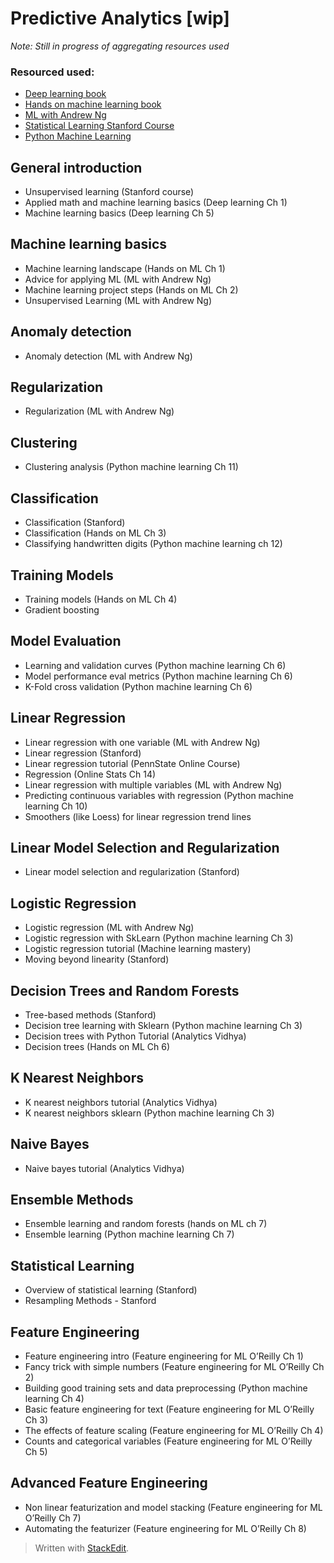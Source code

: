 
# Predictive Analytics [wip]

*Note: Still in progress of aggregating resources used*

### Resourced used:
- [Deep learning book](https://github.com/janishar/mit-deep-learning-book-pdf)
- [Hands on machine learning book](https://www.amazon.com/_/dp/1491962291)
- [ML with Andrew Ng](https://www.class-central.com/mooc/835/coursera-machine-learning)
- [Statistical Learning Stanford Course](http://online.stanford.edu/course/statistical-learning-self-paced)
- [Python Machine Learning](http://liuchengxu.org/books/src/Machine%20Learning/Python-Machine-Learning.pdf)

## General introduction
- Unsupervised learning (Stanford course)
- Applied math and machine learning basics (Deep learning Ch 1)
- Machine learning basics (Deep learning Ch 5)

## Machine learning basics
- Machine learning landscape (Hands on ML Ch 1)
- Advice for applying ML (ML with Andrew Ng)
- Machine learning project steps (Hands on ML Ch 2)
- Unsupervised Learning (ML with Andrew Ng)

## Anomaly detection
- Anomaly detection (ML with Andrew Ng)

## Regularization
- Regularization (ML with Andrew Ng)

## Clustering
- Clustering analysis (Python machine learning Ch 11)

## Classification
- Classification (Stanford)
- Classification (Hands on ML Ch 3)
- Classifying handwritten digits (Python machine learning ch 12)

## Training Models
- Training models (Hands on ML Ch 4)
- Gradient boosting

## Model Evaluation
- Learning and validation curves (Python machine learning Ch 6)
- Model performance eval metrics (Python machine learning Ch 6)
- K-Fold cross validation (Python machine learning Ch 6)

## Linear Regression
- Linear regression with one variable (ML with Andrew Ng)
- Linear regression (Stanford)
- Linear regression tutorial (PennState Online Course)
- Regression (Online Stats Ch 14)
- Linear regression with multiple variables (ML with Andrew Ng)
- Predicting continuous variables with regression (Python machine learning Ch 10)
- Smoothers (like Loess) for linear regression trend lines

## Linear Model Selection and Regularization
- Linear model selection and regularization (Stanford)

## Logistic Regression
- Logistic regression (ML with Andrew Ng)
- Logistic regression with SkLearn (Python machine learning Ch 3)
- Logistic regression tutorial (Machine learning mastery)
- Moving beyond linearity (Stanford)

## Decision Trees and Random Forests
- Tree-based methods (Stanford)
- Decision tree learning with Sklearn (Python machine learning Ch 3)
- Decision trees with Python Tutorial (Analytics Vidhya)
- Decision trees (Hands on ML Ch 6)

## K Nearest Neighbors
- K nearest neighbors tutorial (Analytics Vidhya)
- K nearest neighbors sklearn (Python machine learning Ch 3)

## Naive Bayes
- Naive bayes tutorial (Analytics Vidhya)

## Ensemble Methods
- Ensemble learning and random forests (hands on ML ch 7)
- Ensemble learning (Python machine learning Ch 7)

## Statistical Learning
- Overview of statistical learning (Stanford)
- Resampling Methods - Stanford

## Feature Engineering
- Feature engineering intro (Feature engineering for ML O’Reilly Ch 1)
- Fancy trick with simple numbers (Feature engineering for ML O’Reilly Ch 2)
- Building good training sets and data preprocessing (Python machine learning Ch 4)
- Basic feature engineering for text (Feature engineering for ML O’Reilly Ch 3)
- The effects of feature scaling (Feature engineering for ML O’Reilly Ch 4)
- Counts and categorical variables (Feature engineering for ML O’Reilly Ch 5)

## Advanced Feature Engineering
- Non linear featurization and model stacking (Feature engineering for ML O’Reilly Ch 7)
- Automating the featurizer (Feature engineering for ML O’Reilly Ch 8)

> Written with [StackEdit](https://stackedit.io/).
<!--stackedit_data:
eyJoaXN0b3J5IjpbLTEwODczNTYwMDgsLTE4MDI3NTE5NjUsNz
MwOTk4MTE2XX0=
-->